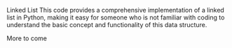
Linked List
This code provides a comprehensive implementation of a linked list in Python, 
making it easy for someone who is not familiar with coding to understand the 
basic concept and functionality of this data structure.

More to come

